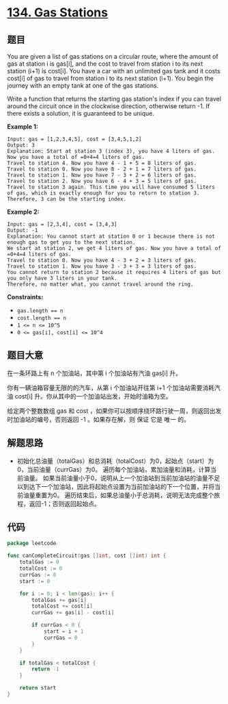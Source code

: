 # [134. Gas Stations](https://leetcode.com/problems/gas-station/)


## 题目

You are given a list of gas stations on a circular route, where the amount of gas at station i is gas[i], and the cost to travel from station i to its next station (i+1) is cost[i]. You have a car with an unlimited gas tank and it costs cost[i] of gas to travel from station i to its next station (i+1). You begin the journey with an empty tank at one of the gas stations.

Write a function that returns the starting gas station's index if you can travel around the circuit once in the clockwise direction, otherwise return -1. If there exists a solution, it is guaranteed to be unique.

**Example 1:**

```
Input: gas = [1,2,3,4,5], cost = [3,4,5,1,2]
Output: 3
Explanation: Start at station 3 (index 3), you have 4 liters of gas. Now you have a total of =0+4=4 liters of gas.
Travel to station 4. Now you have 4 - 1 + 5 = 8 liters of gas.
Travel to station 0. Now you have 8 - 2 + 1 = 7 liters of gas.
Travel to station 1. Now you have 7 - 3 + 2 = 6 liters of gas.
Travel to station 2. Now you have 6 - 4 + 3 = 5 liters of gas.
Travel to station 3 again. This time you will have consumed 5 liters of gas, which is exactly enough for you to return to station 3.
Therefore, 3 can be the starting index.
```

**Example 2:**

```
Input: gas = [2,3,4], cost = [3,4,3]
Output: -1
Explanation: You cannot start at station 0 or 1 because there is not enough gas to get you to the next station.
We start at station 2, we get 4 liters of gas. Now you have a total of =0+4=4 liters of gas.
Travel to station 0. Now you have 4 - 3 + 2 = 3 liters of gas.
Travel to station 1. Now you have 3 - 3 + 3 = 3 liters of gas.
You cannot return to station 2 because it requires 4 liters of gas but you only have 3 liters in your tank.
Therefore, no matter what, you cannot travel around the ring.
```

**Constraints:**

- `gas.length == n`
- `cost.length == n`
- `1 <= n <= 10^5`
- `0 <= gas[i], cost[i] <= 10^4`

## 题目大意

在一条环路上有 n 个加油站，其中第 i 个加油站有汽油 gas[i] 升。

你有一辆油箱容量无限的的汽车，从第 i 个加油站开往第 i+1 个加油站需要消耗汽油 cost[i] 升。你从其中的一个加油站出发，开始时油箱为空。

给定两个整数数组 gas 和 cost ，如果你可以按顺序绕环路行驶一周，则返回出发时加油站的编号，否则返回 -1 。如果存在解，则 保证 它是 唯一 的。

## 解题思路

- 初始化总油量（totalGas）和总消耗（totalCost）为0，起始点（start）为0，当前油量（currGas）为0。
  遍历每个加油站，累加油量和消耗，计算当前油量。
  如果当前油量小于0，说明从上一个加油站到当前加油站的油量不足以到达下一个加油站，因此将起始点设置为当前加油站的下一个位置，并将当前油量重置为0。
  遍历结束后，如果总油量小于总消耗，说明无法完成整个旅程，返回-1；否则返回起始点。

## 代码

```go
package leetcode

func canCompleteCircuit(gas []int, cost []int) int {
    totalGas := 0
    totalCost := 0
    currGas := 0
    start := 0

    for i := 0; i < len(gas); i++ {
        totalGas += gas[i]
        totalCost += cost[i]
        currGas += gas[i] - cost[i]

        if currGas < 0 {
            start = i + 1
            currGas = 0
        }
    }

    if totalGas < totalCost {
        return -1
    }

    return start
}

```